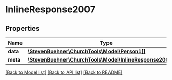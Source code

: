# InlineResponse2007

## Properties
Name | Type | Description | Notes
------------ | ------------- | ------------- | -------------
**data** | [**\StevenBuehner\ChurchTools\Model\Person1[]**](Person1.md) |  | [optional] 
**meta** | [**\StevenBuehner\ChurchTools\Model\InlineResponse2007Meta**](InlineResponse2007Meta.md) |  | [optional] 

[[Back to Model list]](../../README.md#documentation-for-models) [[Back to API list]](../../README.md#documentation-for-api-endpoints) [[Back to README]](../../README.md)

